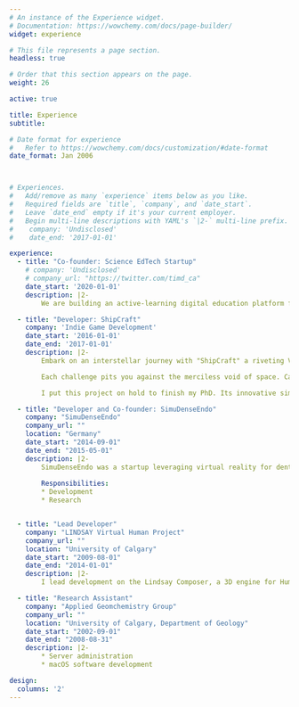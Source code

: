 ```yaml
---
# An instance of the Experience widget.
# Documentation: https://wowchemy.com/docs/page-builder/
widget: experience

# This file represents a page section.
headless: true

# Order that this section appears on the page.
weight: 26

active: true

title: Experience
subtitle: 

# Date format for experience
#   Refer to https://wowchemy.com/docs/customization/#date-format
date_format: Jan 2006



# Experiences.
#   Add/remove as many `experience` items below as you like.
#   Required fields are `title`, `company`, and `date_start`.
#   Leave `date_end` empty if it's your current employer.
#   Begin multi-line descriptions with YAML's `|2-` multi-line prefix.
#    company: 'Undisclosed'
#    date_end: '2017-01-01'

experience:
  - title: "Co-founder: Science EdTech Startup"
    # company: 'Undisclosed'
    # company_url: "https://twitter.com/timd_ca"
    date_start: '2020-01-01'
    description: |2-
        We are building an active-learning digital education platform for the life sciences; immerse, interact and explore. Find [more information here](/mesoscale/mesoscale) and follow our progress on [Twitter](https://twitter.com/timd_ca). 

  - title: "Developer: ShipCraft"
    company: 'Indie Game Development'
    date_start: '2016-01-01'
    date_end: '2017-01-01'
    description: |2-
        Embark on an interstellar journey with "ShipCraft" a riveting VR game where you engineer intricate spacecraft. You'll wield cutting-edge CAD tools in virtual reality, crafting spaceships right down to the engine's fuel flow rates.

        Each challenge pits you against the merciless void of space. Can you mend a malfunctioning ship hurtling toward a gas giant?

        I put this project on hold to finish my PhD. Its innovative simulation and VR crafting technology lay the groundwork for my LifeBrush system. 

  - title: "Developer and Co-founder: SimuDenseEndo"
    company: "SimuDenseEndo"
    company_url: ""
    location: "Germany"
    date_start: "2014-09-01"
    date_end: "2015-05-01"
    description: |2-
        SimuDenseEndo was a startup leveraging virtual reality for dental surgery training. We developed innovative realtime pysics models, interaction and rendering technology to train dental surgeons on a variety of procedures.
           
        Responsibilities:        
        * Development
        * Research


  - title: "Lead Developer"
    company: "LINDSAY Virtual Human Project"
    company_url: ""
    location: "University of Calgary"
    date_start: "2009-08-01"
    date_end: "2014-01-01"
    description: |2-
        I lead development on the Lindsay Composer, a 3D engine for Human pysiology and anatomy education.

  - title: "Research Assistant"
    company: "Applied Geomchemistry Group"
    company_url: ""
    location: "University of Calgary, Department of Geology"
    date_start: "2002-09-01"
    date_end: "2008-08-31"
    description: |2-
        * Server administration 
        * macOS software development

design:
  columns: '2'
---
```

